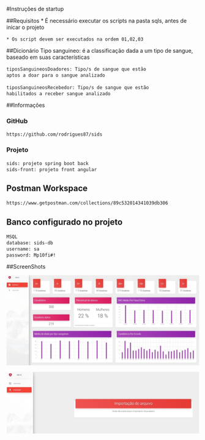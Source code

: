 #Instruções de startup

##Requisitos
    * É necessário executar os scripts na pasta sqls, 
    antes de inicar o projeto

    * Os script devem ser executados na ordem 01,02,03

##Dicionário
    Tipo sanguineo: é a classificação dada a um tipo de
    sangue, baseado em suas características

    tiposSanguineosDoadores: Tipo/s de sangue que estão 
    aptos a doar para o sangue analizado

    tiposSanguineosRecebedor: Tipo/s de sangue que estão 
    habilitados a receber sangue analizado
 

##Informações
### GitHub
    https://github.com/rodrigues87/sids

### Projeto
    sids: projeto spring boot back
    sids-front: projeto front angular

## Postman Workspace
    https://www.getpostman.com/collections/89c532014341039db306

## Banco configurado no projeto
    MSQL
    database: sids-db
    username: sa
    password: Mp10fi#!

##ScreenShots

![img.png](img.png)


![img_1.png](img_1.png)
